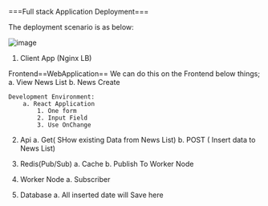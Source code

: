 ===Full stack Application Deployment===

The deployment scenario is as below:

![image](https://github.com/panthajan/fullstack-devops-test/assets/19544130/611f6d18-8bfd-4def-8d1d-1df1212afc74)

1. Client App (Nginx LB)

Frontend==WebApplication==
We can do this on the Frontend below things;
a. View News List
b. News Create

    Development Environment:
        a. React Application
            1. One form
            2. Input Field
            3. Use OnChange

2.  Api
    a. Get( SHow existing Data from News List)
    b. POST ( Insert data to News List)

3.  Redis(Pub/Sub)
    a. Cache
    b. Publish To Worker Node
4.  Worker Node
    a. Subscriber
5.  Database
    a. All inserted date will Save here
